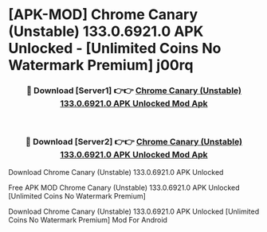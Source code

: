 # [APK-MOD] Chrome Canary (Unstable) 133.0.6921.0 APK Unlocked - [Unlimited Coins No Watermark Premium] j00rq



<div align="center">
<h3>🔴 Download [Server1] 👉👉 <a href="https://momento.my/?title=Chrome_Canary_(Unstable)_133.0.6921.0_APK_Unlocked">Chrome Canary (Unstable) 133.0.6921.0 APK Unlocked Mod Apk</a></h3><br>

<h3>🔴 Download [Server2] 👉👉 <a href="https://momento.my/?title=Chrome_Canary_(Unstable)_133.0.6921.0_APK_Unlocked">Chrome Canary (Unstable) 133.0.6921.0 APK Unlocked Mod Apk</a></h3>
</div>



Download Chrome Canary (Unstable) 133.0.6921.0 APK Unlocked 

Free APK MOD Chrome Canary (Unstable) 133.0.6921.0 APK Unlocked [Unlimited Coins No Watermark Premium]

Download Chrome Canary (Unstable) 133.0.6921.0 APK Unlocked [Unlimited Coins No Watermark Premium] Mod For Android
